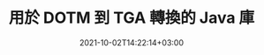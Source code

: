 ---
############################# Static ############################
layout: "autogen-gist"
date: 2021-10-02T14:22:14+03:00
draft: false
path: "zh/total/java/conversion/dotm-to-tga/"
other_out_formats: "PDF DOC DOCX DOCM DOT DOTX DOTM TXT RTF HTML MHTML HTM MHT XLS XLSX XLSM XLSB XLT XLTX XLTM XLAM CSV TSV FODS DIF SXC PPT PPTX PPS PPSX PPSM POT POTX PPTM POTM ODT OTT ODS ODP OTP TIFF JPEG JPG PNG GIF BMP ICO WMF EMF DCM WEBP JP2 EMZ WMZ SVG SVGZ TGA XPS TEX MD PSD PSB EPUB WEB EXCEL IMAGE FODP DICOM"
ad_headline: "Java DOTM 到 TGA 的轉換"
ad_description: "DOTM 到 TGA 文檔轉換 API for Java |支持 100 多種文件格式"

############################# Head ############################
head_title: "在 Java 中將 DOTM 轉換為 TGA | Java 字轉換庫"
head_description: "Java Word 處理文檔轉換 API。使用 NetBeans、IntelliJ IDEA 和 Eclipse 開發環境在 Java 應用程序中將 DOTM 轉換為 TGA 和 100 多種其他圖像和文件格式。"

############################# Header ############################
title: "用於 DOTM 到 TGA 轉換的 Java 庫"
description: "在 Java 和 J2SE 應用程序中使用靈活的文檔操作選項以編程方式將 DOTM 轉換為 TGA，以自定義生成文檔的外觀。 word文檔轉換庫準確地將Word文檔格式轉換為PDF、Excel電子表格、PowerPoint演示文稿、Photoshop、HTML、電子書、XML、圖像等多種流行文件格式。使用多種文檔轉換功能——轉換整個文檔或根據自選頁碼或頁面範圍選擇源文檔文件的特定頁面，無需使用任何外部軟件即可輕鬆轉換為支持的文檔格式。"

############################# SubMenu ############################
submenu:
    enable: false

############################# Content ############################
content:
    enable: true
    block:
    - title_left: "如何在 Java 中將 DOTM 轉換為 TGA"
      content_left: |
          使用三個簡單的步驟在 Java 中執行 DOTM 到 TGA 文件的轉換。無需使用任何外部軟件即可按原樣查看轉換後的 MHTML 文檔或將其呈現和顯示為 HTML。

          -   創建 **Converter** 類的新實例並加載 DOTM 文件
          -   為 TGA 文檔類型設置 **ConvertOptions**
          -   調用**Converter**類實例的**Convert**方法轉換為TGA
          -   設置 HTML 查看器的選項
          -   創建 **Viewer** 對像以將轉換後的 TGA 視為 HTML
          
      title_right: "下載和安裝說明"
      content_right: |
          您需要 `GroupDocs.Conversion` 和 `GroupDocs.Viewer` 命名空間來將 word 文件格式轉換為各種圖像和文檔類型，例如 PDF、Microsoft Office（Word、Excel、PowerPoint、Project、Outlook）、OpenDocument、HTML 和CAD圖。探索 Conholdate.Total 提供的其他 [Office 文檔 Java API](https://products.conholdate.com/total/java/)。
          
          從 [downloads](https://downloads.conholdate.com/total/java) 獲取相應的程序集文件或從 [Maven](https://repository.conholdate.com/webapp/#/artifacts/browse/tree/General/repo) 獲取整個包，以將 `Conholdate.Total for Java` 直接添加到您的工作區中。
          
      gisthash: "675fd7fb45acf595fd9f872593eb2899"
      gistfile: "word-to-pdf-conversion.java"

    - title_left: "將水印添加到 Word 並轉換為 PDF"
      content_left: |
          準確地將 Word 文檔轉換為 Java 中的 PDF，與原始源文件完全一樣，並將文本或圖像水印應用於轉換後的文檔頁面。

          -   創建 **Converter** 類的新實例以轉換 Word DOCX 文檔
          -   實例化正確的 **ConvertOptions** 類（PdfConvertOptions、WordProcessingConvertOptions、SpreadsheetConvertOptions）
          -   創建 **WatermarkOptions** 類的新實例
          -   指定水印屬性（顏色、寬度、高度、文本、圖像等）
          -   設置 **ConvertOptions** 實例的 **Watermark** 屬性
          -   調用**Converter**類實例的**Convert**方法進行Word到PDF的轉換
          
      title_right: "加載和轉換遠程文檔"
      content_right: |
          使用 Conholdate.Total for Java – 開發人員可以從各種遠程位置和雲文檔存儲資源（如 Amazon S3、Microsoft Azure Blob、FTP、本地磁盤、流或簡單 URL）加載和轉換文檔。只需指定獲取遠程文檔流的方法，然後將其作為構造函數傳遞給 Converter 類。
          
          Conholdate.Total for Java API 支持不同的操作系統，例如 Windows J2SE、Linux（Ubuntu、OpenSUSE、CentOS 等）、macOS 和任何類型的基於 Eclipse、IntelliJ NetBeans、IntelliJ IDEA 或 Visual Studio Code 開發環境的 Java 應用程序.
          
      gisthash: "6999e55b491eea2906d7fefe2e636e33"
      gistfile: "add-watermark-to-word-and-convert-to-pdf.java"
          
    - title_left: "受密碼保護的 Word 到 PDF 的轉換"
      content_left: |
          在基於 Java 的應用程序中準確加載受密碼保護的文字處理文檔並將其轉換為 PDF——您只需要幾行代碼。開發人員還可以將 Word（DOC 或 DOCX）文檔轉換為其他格式，如 Web（HTML、MHTML）、圖像（JPG、PNG TIFF、BMP）、Markdown 和許多其他格式，而無需安裝 Microsoft Word。

          -   創建 **Converter** 類的新實例並傳遞源文檔路徑
          -   實例化正確的 **ConvertOptions** 類，例如（PdfConvertOptions、WordProcessingConvertOptions、SpreadsheetConvertOptions 等）
          -   調用 **Converter** 類實例的 **convert** 方法並為轉換後的文檔傳遞文件名
        
      title_right: "源文件信息提取"
      content_right: |
          文檔信息提取功能不僅可以獲取有關源文檔文件的基本信息，還支持提取一些有價值的文件格式特定信息。它包括 Microsoft Project 文件的項目開始和結束日期、PDF 文檔的任何打印限制、Outlook 數據文件中包含的文件夾列表以及 CAD 文檔中有關圖層和佈局的信息。

          Conholdate.Total Java API 用於文檔轉換的另一個有用特性是自動檢測以字節流形式傳遞的源文檔的未知文件格式擴展名。
          
      gisthash: "35e23082b8fa43502d6784c38947eef1"
      gistfile: "password-protected-word-document-to-pdf-conversion.java"

    - title_left: "在 Java 中將特定的 Word 頁面轉換為 PDF"
      content_left: |
          Java 文檔轉換 API 允許您從源文檔中選擇選定的頁面，並準確地轉換為支持的文檔格式。下面的代碼示例顯示瞭如何將 Word 文檔的第 1 頁和第 4 頁轉換為生成的 PDF 文件。

          -   創建 **Converter** 類的新實例並加載輸入 (Word) 文檔
          -   實例化正確的 **ConvertOptions** 類，例如（PdfConvertOptions、WordProcessingConvertOptions、SpreadsheetConvertOptions 等）
          -   設置 **ConvertOptions** 實例的 **setPages** 屬性並提及要轉換的特定頁碼
          -   調用 **Converter** 類實例的 **convert** 方法並為轉換後的文檔傳遞文件名（PDF）
        
      title_right: "緩存轉換後的文檔結果"
      content_right: |
          在某些情況下，轉換後的文檔尺寸更大，轉換需要時間。文檔轉換庫提供緩存功能以有效管理此類情況並加快重複轉換過程。啟用 ICache 接口以使用擴展點與自定義緩存實現一起工作，並根據您的喜好控制緩存轉換。

          轉換結果默認保存到本地驅動器，但任何類型的緩存存儲都可以通過實現適當的接口來支持，例如 Amazon S3、Dropbox、Google Drive、Windows Azure、Reddis 或任何其他接口。
          
      gisthash: "98e5756c4d2150212f5abd2eb2067059"
      gistfile: "convert-specific-word-document-pages-to-pdf.java"
############################# About Formats ############################
about_formats:
    enable: false
############################# More Formats ############################
more_formats:
    enable: true
    auto: false
    other_out_formats: PDF DOC DOCX DOCM DOT DOTX DOTM TXT RTF HTML MHTML HTM MHT XLS XLSX XLSM XLSB XLT XLTX XLTM XLAM CSV TSV FODS DIF SXC PPT PPTX PPS PPSX PPSM POT POTX PPTM POTM ODT OTT ODS ODP OTP TIFF JPEG JPG PNG GIF BMP ICO WMF EMF DCM WEBP JP2 EMZ WMZ SVG SVGZ TGA XPS TEX MD PSD PSB EPUB WEB EXCEL IMAGE FODP DICOM
############################# Back to top ###############################
back_to_top:
  enable: true
---